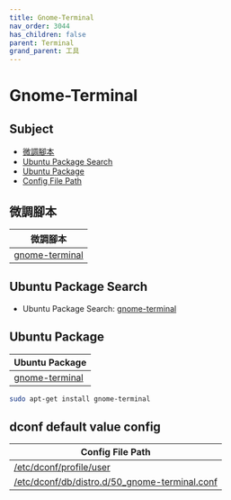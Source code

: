 ```yaml
---
title: Gnome-Terminal
nav_order: 3044
has_children: false
parent: Terminal
grand_parent: 工具
---
```



# Gnome-Terminal


## Subject

* [微調腳本](#微調腳本)
* [Ubuntu Package Search](#ubuntu-package-search)
* [Ubuntu Package](#ubuntu-package)
* [Config File Path](#config-file-path)


## 微調腳本

| 微調腳本 |
| --- |
| [gnome-terminal](https://github.com/samwhelp/ubuntu-budgie-adjustment/tree/main/prototype/main/tool-config/part/gnome-terminal) |


## Ubuntu Package Search

* Ubuntu Package Search: [gnome-terminal](https://packages.ubuntu.com/search?keywords=gnome-terminal)


## Ubuntu Package

| Ubuntu Package |
| -------------- |
| [gnome-terminal](https://packages.ubuntu.com/noble/gnome-terminal) |

``` sh
sudo apt-get install gnome-terminal
```


## dconf default value config

| Config File Path |
| ---------------- |
| [/etc/dconf/profile/user](https://github.com/samwhelp/ubuntu-budgie-adjustment/tree/main/prototype/main/tool-config/part/gnome-terminal/asset/overlay/etc/dconf/profile/user) |
| [/etc/dconf/db/distro.d/50_gnome-terminal.conf](https://github.com/samwhelp/ubuntu-budgie-adjustment/tree/main/prototype/main/tool-config/part/gnome-terminal/asset/overlay/etc/dconf/db/distro.d/50_gnome-terminal.conf) |
